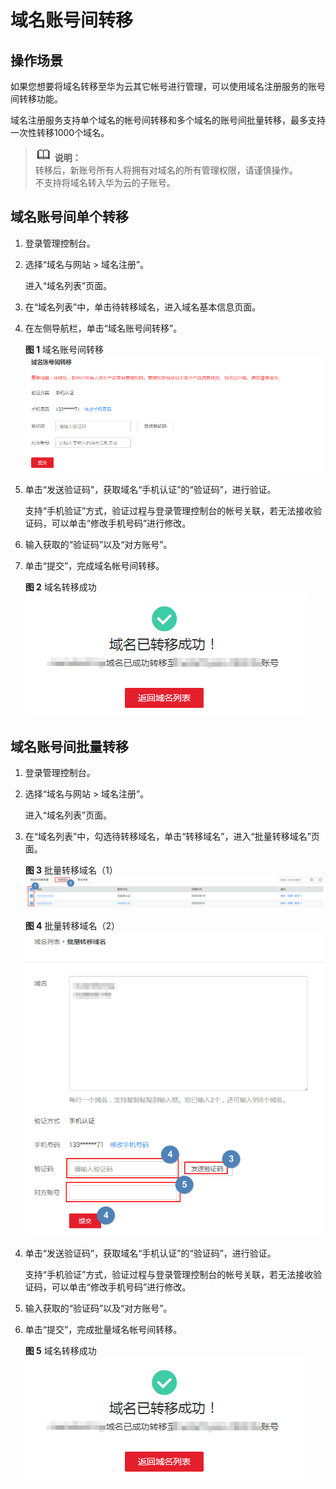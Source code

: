 # 域名账号间转移<a name="domain_ug_350005"></a>

## 操作场景<a name="zh-cn_topic_0212791736_section15667144811362"></a>

如果您想要将域名转移至华为云其它帐号进行管理，可以使用域名注册服务的账号间转移功能。

域名注册服务支持单个域名的帐号间转移和多个域名的账号间批量转移，最多支持一次性转移1000个域名。

>![](public_sys-resources/icon-note.gif) **说明：**   
>转移后，新账号所有人将拥有对域名的所有管理权限，请谨慎操作。  
>不支持将域名转入华为云的子账号。  

## 域名账号间单个转移<a name="zh-cn_topic_0212791736_section41951657143612"></a>

1.  登录管理控制台。
2.  选择“域名与网站 \> 域名注册”。

    进入“域名列表”页面。

3.  在“域名列表”中，单击待转移域名，进入域名基本信息页面。
4.  在左侧导航栏，单击“域名账号间转移”。

    **图 1**  域名账号间转移<a name="fig28141619155719"></a>  
    ![](figures/域名账号间转移.png "域名账号间转移")

5.  单击“发送验证码”，获取域名“手机认证”的“验证码”，进行验证。

    支持“手机验证”方式，验证过程与登录管理控制台的帐号关联，若无法接收验证码，可以单击“修改手机号码”进行修改。

6.  输入获取的“验证码”以及“对方账号”。
7.  单击“提交”，完成域名帐号间转移。

    **图 2**  域名转移成功<a name="fig14272202161114"></a>  
    ![](figures/域名转移成功.png "域名转移成功")


## 域名账号间批量转移<a name="section746173159"></a>

1.  登录管理控制台。
2.  选择“域名与网站 \> 域名注册”。

    进入“域名列表”页面。

3.  在“域名列表”中，勾选待转移域名，单击“转移域名”，进入“批量转移域名”页面。

    **图 3**  批量转移域名（1）<a name="fig11131153218176"></a>  
    ![](figures/批量转移域名（1）-10.png "批量转移域名（1）-10")

    **图 4**  批量转移域名（2）<a name="fig182921019112210"></a>  
    ![](figures/批量转移域名（2）-11.png "批量转移域名（2）-11")

4.  单击“发送验证码”，获取域名“手机认证”的“验证码”，进行验证。

    支持“手机验证”方式，验证过程与登录管理控制台的帐号关联，若无法接收验证码，可以单击“修改手机号码”进行修改。

5.  输入获取的“验证码”以及“对方账号”。
6.  单击“提交”，完成批量域名帐号间转移。

    **图 5**  域名转移成功<a name="fig1647137131514"></a>  
    ![](figures/域名转移成功-12.png "域名转移成功-12")


